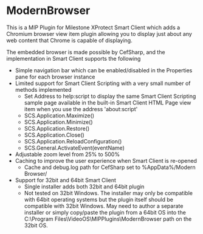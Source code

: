 # ModernBrowser

This is a MIP Plugin for Milestone XProtect Smart Client which adds a Chromium browser view item
plugin allowing you to display just about any web content that Chrome is capable of displaying.

The embedded browser is made possible by CefSharp, and the implementation in Smart Client supports
the following

- Simple navigation bar which can be enabled/disabled in the Properties pane for each browser instance
- Limited support for Smart Client Scripting with a very small number of methods implemented
    - Set Address to help:script to display the same Smart Client Scripting sample page available in the
    built-in Smart Client HTML Page view item when you use the address 'about:script'
    - SCS.Application.Maximize()
    - SCS.Application.Minimize()
    - SCS.Application.Restore()
    - SCS.Application.Close()
    - SCS.Application.ReloadConfiguration()
    - SCS.General.ActivateEvent(eventName)    
- Adjustable zoom level from 25% to 500%
- Caching to improve the user experience when Smart Client is re-opened
    - Cache and debug.log path for CefSharp set to %AppData%/Modern Browser/
- Support for 32bit and 64bit Smart Client
    - Single installer adds both 32bit and 64bit plugin
    - Not tested on 32bit Windows. The installer may only be compatible with 64bit operating systems but
    the plugin itself should be compatible with 32bit Windows. May need to author a separate installer or
    simply copy/paste the plugin from a 64bit OS into the C:\Program Files\VideoOS\MIPPlugins\ModernBrowser
    path on the 32bit OS. 
